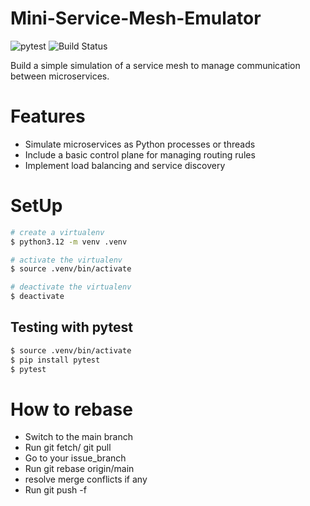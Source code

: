 # Mini-Service-Mesh-Emulator
![pytest](https://github.com/ajita-asthana/Mini-Service-Mesh-Emulator/actions/workflows/pytest.yml/badge.svg)
![Build Status](https://github.com/your-username/your-repo/actions/workflows/ci.yml/badge.svg)


Build a simple simulation of a service mesh to manage communication between microservices.

# Features
  * Simulate microservices as Python processes or threads
  * Include a basic control plane for managing routing rules
  * Implement load balancing and service discovery

# SetUp

```bash
# create a virtualenv
$ python3.12 -m venv .venv

# activate the virtualenv
$ source .venv/bin/activate

# deactivate the virtualenv
$ deactivate
```

## Testing with pytest

```bash
$ source .venv/bin/activate
$ pip install pytest
$ pytest
```

# How to rebase 
  * Switch to the main branch
  * Run git fetch/ git pull
  * Go to your issue_branch
  * Run git rebase origin/main
  * resolve merge conflicts if any 
  * Run git push -f